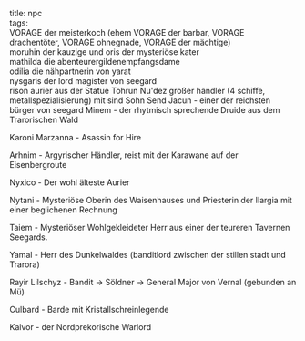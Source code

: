 title: npc  
tags:   
  VORAGE der meisterkoch (ehem VORAGE der barbar, VORAGE drachentöter, VORAGE ohnegnade, VORAGE der mächtige)  
moruhin der kauzige und oris der mysteriöse kater  
mathilda die abenteurergildenempfangsdame  
odilia die nähpartnerin von yarat  
nysgaris der lord magister von seegard  
rison aurier aus der Statue
Tohrun Nu'dez großer händler (4 schiffe, metallspezialisierung) mit sind Sohn Send
Jacun - einer der reichsten bürger von seegard
Minem - der rhytmisch sprechende Druide aus dem Trarorischen Wald

Karoni Marzanna - Asassin for Hire

Arhnim - Argyrischer Händler, reist mit der Karawane auf der Eisenbergroute

Nyxico - Der wohl älteste Aurier

Nytani - Mysteriöse Oberin des Waisenhauses und Priesterin der Ilargia mit einer beglichenen Rechnung

Taiem - Mysteriöser Wohlgekleideter Herr aus einer der teureren Tavernen Seegards.

Yamal - Herr des Dunkelwaldes (banditlord zwischen der stillen stadt und Trarora)

Rayir Lilschyz - Bandit -> Söldner -> General Major von Vernal (gebunden an Mü)

Culbard - Barde mit Kristallschreinlegende

Kalvor - der Nordprekorische Warlord